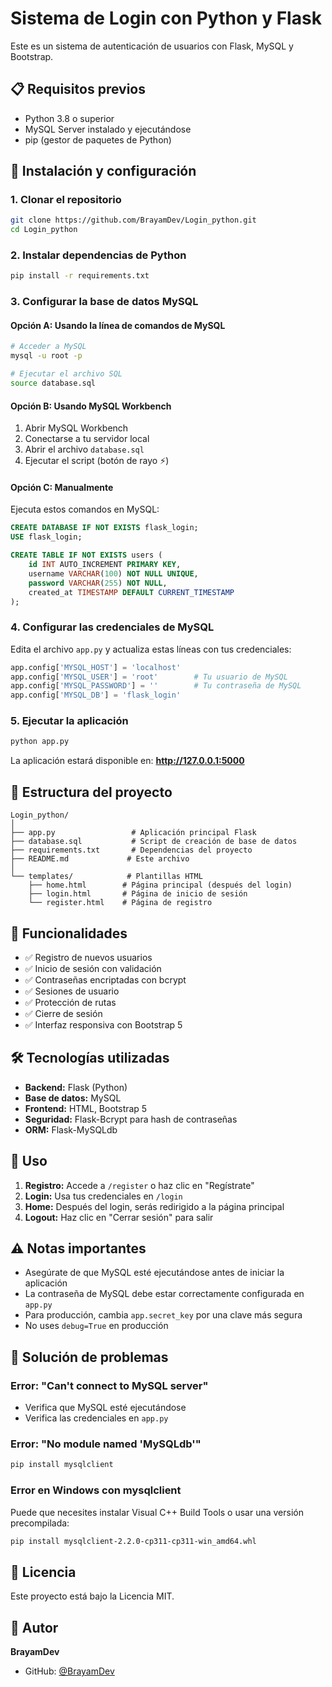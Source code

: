 # Sistema de Login con Python y Flask

Este es un sistema de autenticación de usuarios con Flask, MySQL y Bootstrap.

## 📋 Requisitos previos

- Python 3.8 o superior
- MySQL Server instalado y ejecutándose
- pip (gestor de paquetes de Python)

## 🚀 Instalación y configuración

### 1. Clonar el repositorio
```bash
git clone https://github.com/BrayamDev/Login_python.git
cd Login_python
```

### 2. Instalar dependencias de Python
```bash
pip install -r requirements.txt
```

### 3. Configurar la base de datos MySQL

#### Opción A: Usando la línea de comandos de MySQL
```bash
# Acceder a MySQL
mysql -u root -p

# Ejecutar el archivo SQL
source database.sql
```

#### Opción B: Usando MySQL Workbench
1. Abrir MySQL Workbench
2. Conectarse a tu servidor local
3. Abrir el archivo `database.sql`
4. Ejecutar el script (botón de rayo ⚡)

#### Opción C: Manualmente
Ejecuta estos comandos en MySQL:
```sql
CREATE DATABASE IF NOT EXISTS flask_login;
USE flask_login;

CREATE TABLE IF NOT EXISTS users (
    id INT AUTO_INCREMENT PRIMARY KEY,
    username VARCHAR(100) NOT NULL UNIQUE,
    password VARCHAR(255) NOT NULL,
    created_at TIMESTAMP DEFAULT CURRENT_TIMESTAMP
);
```

### 4. Configurar las credenciales de MySQL

Edita el archivo `app.py` y actualiza estas líneas con tus credenciales:
```python
app.config['MYSQL_HOST'] = 'localhost'
app.config['MYSQL_USER'] = 'root'        # Tu usuario de MySQL
app.config['MYSQL_PASSWORD'] = ''        # Tu contraseña de MySQL
app.config['MYSQL_DB'] = 'flask_login'
```

### 5. Ejecutar la aplicación
```bash
python app.py
```

La aplicación estará disponible en: **http://127.0.0.1:5000**

## 📁 Estructura del proyecto

```
Login_python/
│
├── app.py                 # Aplicación principal Flask
├── database.sql           # Script de creación de base de datos
├── requirements.txt       # Dependencias del proyecto
├── README.md             # Este archivo
│
└── templates/            # Plantillas HTML
    ├── home.html        # Página principal (después del login)
    ├── login.html       # Página de inicio de sesión
    └── register.html    # Página de registro
```

## 🔧 Funcionalidades

- ✅ Registro de nuevos usuarios
- ✅ Inicio de sesión con validación
- ✅ Contraseñas encriptadas con bcrypt
- ✅ Sesiones de usuario
- ✅ Protección de rutas
- ✅ Cierre de sesión
- ✅ Interfaz responsiva con Bootstrap 5

## 🛠️ Tecnologías utilizadas

- **Backend:** Flask (Python)
- **Base de datos:** MySQL
- **Frontend:** HTML, Bootstrap 5
- **Seguridad:** Flask-Bcrypt para hash de contraseñas
- **ORM:** Flask-MySQLdb

## 📝 Uso

1. **Registro:** Accede a `/register` o haz clic en "Regístrate"
2. **Login:** Usa tus credenciales en `/login`
3. **Home:** Después del login, serás redirigido a la página principal
4. **Logout:** Haz clic en "Cerrar sesión" para salir

## ⚠️ Notas importantes

- Asegúrate de que MySQL esté ejecutándose antes de iniciar la aplicación
- La contraseña de MySQL debe estar correctamente configurada en `app.py`
- Para producción, cambia `app.secret_key` por una clave más segura
- No uses `debug=True` en producción

## 🐛 Solución de problemas

### Error: "Can't connect to MySQL server"
- Verifica que MySQL esté ejecutándose
- Verifica las credenciales en `app.py`

### Error: "No module named 'MySQLdb'"
```bash
pip install mysqlclient
```

### Error en Windows con mysqlclient
Puede que necesites instalar Visual C++ Build Tools o usar una versión precompilada:
```bash
pip install mysqlclient‑2.2.0‑cp311‑cp311‑win_amd64.whl
```

## 📄 Licencia

Este proyecto está bajo la Licencia MIT.

## 👤 Autor

**BrayamDev**
- GitHub: [@BrayamDev](https://github.com/BrayamDev)
